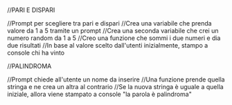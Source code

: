 //PARI E DISPARI

//Prompt per scegliere tra pari e dispari
//Crea una variabile che prenda valore da 1 a 5 tramite un prompt
//Crea una seconda variabile che crei un numero random da 1 a 5
//Creo una funzione che sommi i due numeri e dia due risultati
//In base al valore scelto dall'utenti inizialmente, stampo a console chi ha vinto




//PALINDROMA

//Prompt chiede all'utente un nome da inserire 
//Una funzione prende quella stringa e ne crea un altra al contrario 
//Se la nuova stringa è uguale a quella iniziale, allora viene stampato a console "la parola è palindroma"